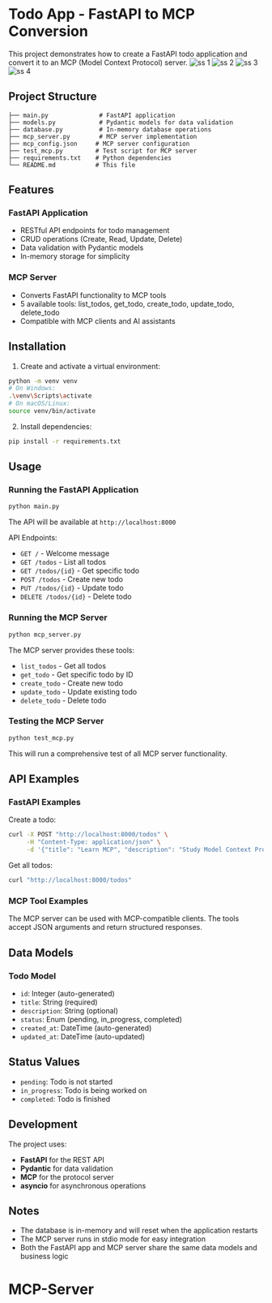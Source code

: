 # Todo App - FastAPI to MCP Conversion

This project demonstrates how to create a FastAPI todo application and convert it to an MCP (Model Context Protocol) server.
![ss 1](https://github.com/user-attachments/assets/d95be02f-4dde-47b6-8bd2-af5e32aef31c)
![ss 2](https://github.com/user-attachments/assets/6090152b-f169-4118-a29c-66e543567ab8)
![ss 3](https://github.com/user-attachments/assets/a19ced0a-7431-469c-a6c4-affdae4ca4bb)
![ss 4](https://github.com/user-attachments/assets/b04df19c-d43e-43f7-859d-40f9219ba32f)


## Project Structure

```
├── main.py              # FastAPI application
├── models.py            # Pydantic models for data validation
├── database.py          # In-memory database operations
├── mcp_server.py        # MCP server implementation
├── mcp_config.json     # MCP server configuration
├── test_mcp.py         # Test script for MCP server
├── requirements.txt    # Python dependencies
└── README.md           # This file
```

## Features

### FastAPI Application
- RESTful API endpoints for todo management
- CRUD operations (Create, Read, Update, Delete)
- Data validation with Pydantic models
- In-memory storage for simplicity

### MCP Server
- Converts FastAPI functionality to MCP tools
- 5 available tools: list_todos, get_todo, create_todo, update_todo, delete_todo
- Compatible with MCP clients and AI assistants

## Installation

1. Create and activate a virtual environment:
```bash
python -m venv venv
# On Windows:
.\venv\Scripts\activate
# On macOS/Linux:
source venv/bin/activate
```

2. Install dependencies:
```bash
pip install -r requirements.txt
```

## Usage

### Running the FastAPI Application

```bash
python main.py
```

The API will be available at `http://localhost:8000`

API Endpoints:
- `GET /` - Welcome message
- `GET /todos` - List all todos
- `GET /todos/{id}` - Get specific todo
- `POST /todos` - Create new todo
- `PUT /todos/{id}` - Update todo
- `DELETE /todos/{id}` - Delete todo

### Running the MCP Server

```bash
python mcp_server.py
```

The MCP server provides these tools:
- `list_todos` - Get all todos
- `get_todo` - Get specific todo by ID
- `create_todo` - Create new todo
- `update_todo` - Update existing todo
- `delete_todo` - Delete todo

### Testing the MCP Server

```bash
python test_mcp.py
```

This will run a comprehensive test of all MCP server functionality.

## API Examples

### FastAPI Examples

Create a todo:
```bash
curl -X POST "http://localhost:8000/todos" \
     -H "Content-Type: application/json" \
     -d '{"title": "Learn MCP", "description": "Study Model Context Protocol", "status": "pending"}'
```

Get all todos:
```bash
curl "http://localhost:8000/todos"
```

### MCP Tool Examples

The MCP server can be used with MCP-compatible clients. The tools accept JSON arguments and return structured responses.

## Data Models

### Todo Model
- `id`: Integer (auto-generated)
- `title`: String (required)
- `description`: String (optional)
- `status`: Enum (pending, in_progress, completed)
- `created_at`: DateTime (auto-generated)
- `updated_at`: DateTime (auto-updated)

## Status Values
- `pending`: Todo is not started
- `in_progress`: Todo is being worked on
- `completed`: Todo is finished

## Development

The project uses:
- **FastAPI** for the REST API
- **Pydantic** for data validation
- **MCP** for the protocol server
- **asyncio** for asynchronous operations

## Notes

- The database is in-memory and will reset when the application restarts
- The MCP server runs in stdio mode for easy integration
- Both the FastAPI app and MCP server share the same data models and business logic
# MCP-Server
